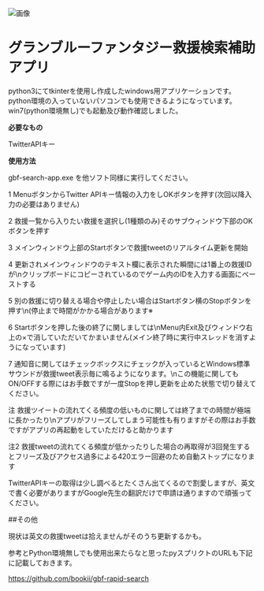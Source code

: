 
![画像](https://imgur.com/HqnzXZl.jpg)


# グランブルーファンタジー救援検索補助アプリ

python3にてtkinterを使用し作成したwindows用アプリケーションです。
python環境の入っていないパソコンでも使用できるようになっています。
win7(python環境無し)でも起動及び動作確認しました。 

**必要なもの**

TwitterAPIキー

**使用方法**

gbf-search-app.exe を他ソフト同様に実行してください。

1 MenuボタンからTwitter APIキー情報の入力をしOKボタンを押す(次回以降入力の必要はありません)

2 救援一覧から入りたい救援を選択し(1種類のみ)そのサブウィンドウ下部のOKボタンを押す

3 メインウィンドウ上部のStartボタンで救援tweetのリアルタイム更新を開始

4 更新されメインウィンドウのテキスト欄に表示された瞬間には1番上の救援IDが\nクリップボードにコピーされているのでゲーム内のIDを入力する画面にペーストする

5 別の救援に切り替える場合や停止したい場合はStartボタン横のStopボタンを押す\n(停止まで時間がかかる場合があります※

6 Startボタンを押した後の終了に関しましては\nMenu内Exit及びウィンドウ右上の×で消していただいてかまいません(メイン終了時に実行中スレッドを消すようになっています)

7 通知音に関してはチェックボックスにチェックが入っているとWindows標準サウンドが救援tweet表示毎に鳴るようになります。\nこの機能に関してもON/OFFする際にはお手数ですが一度Stopを押し更新を止めた状態で切り替えてください。


注 救援ツイートの流れてくる頻度の低いものに関しては終了までの時間が極端に長かったり\nアプリがフリーズしてしまう可能性も有りますがその際はお手数ですがアプリの再起動をしていただけると助かります

注2 救援tweetの流れてくる頻度が低かったりした場合の再取得が3回発生するとフリーズ及びアクセス過多による420エラー回避のため自動ストップになります

TwitterAPIキーの取得は少し調べるとたくさん出てくるので割愛しますが、英文で書く必要がありますがGoogle先生の翻訳だけで申請は通りますので頑張ってください。

##その他

現状は英文の救援tweetは拾えませんがそのうち更新するかも。

参考とPython環境無しでも使用出来たらなと思ったpyスプリクトのURLも下記に記載しておきます。

https://github.com/bookii/gbf-rapid-search
